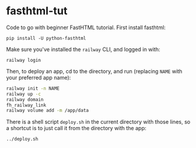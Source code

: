 # fasthtml-tut

Code to go with beginner FastHTML tutorial. First install fasthtml:

    pip install -U python-fasthtml

Make sure you've installed the `railway` CLI, and logged in with:

    railway login

Then, to deploy an app, cd to the directory, and run (replacing `NAME` with your preferred app name):

```sh
railway init -n NAME
railway up -c
railway domain
fh_railway_link
railway volume add -m /app/data
```

There is a shell script `deploy.sh` in the current directory with those lines, so a shortcut is to just call it from the directory with the app:

    ../deploy.sh

